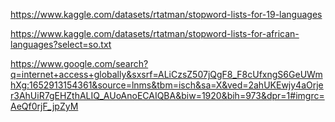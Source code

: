 https://www.kaggle.com/datasets/rtatman/stopword-lists-for-19-languages

https://www.kaggle.com/datasets/rtatman/stopword-lists-for-african-languages?select=so.txt


https://www.google.com/search?q=internet+access+globally&sxsrf=ALiCzsZ507jQgF8_F8cUfxngS6GeUWmhXg:1652913154361&source=lnms&tbm=isch&sa=X&ved=2ahUKEwjy4aOrjer3AhUiR7gEHZthALIQ_AUoAnoECAIQBA&biw=1920&bih=973&dpr=1#imgrc=AeQf0rjF_jpZyM
